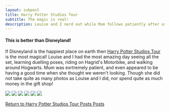 ```yaml
---
layout: subpost
title: Harry Potter Studios Tour
subtitle: The magic is real!
description: Louise and I nerd out while Mum follows patiently after us
---
```


<h4>This is better than Disneyland!</h4>

If Disneyland is the happiest place on earth then <a target="_blank" href="https://www.wbstudiotour.co.uk/home">Harry Potter Studios Tour</a> is the most magical!
Louise and I had the most amazing day seeing all the set, learning duelling poses, riding on Hagrid's Motorbike, and walking around Hogwarts. Mum was exrtremely patient, and even appeared to be having a good time when she thought we weren't looking. Though she did not take quite as many photos as Louise and I did, nor spend quite as much money in the gift shop!

<img src="https://adventuresofthetravellingtwins.com/Photos/2013-09-07-HarryPotter/IMG_4292.JPG" class="image1">
<img src="https://adventuresofthetravellingtwins.com/Photos/2013-09-07-HarryPotter/harrypotter2.jpg" class="image1">
<img src="https://adventuresofthetravellingtwins.com/Photos/2013-09-07-HarryPotter/IMG_4305.JPG" class="image1">
<img src="https://adventuresofthetravellingtwins.com/Photos/2013-09-07-HarryPotter/IMG_4114.JPG" class="image1">
<img src="https://adventuresofthetravellingtwins.com/Photos/2013-09-07-HarryPotter/IMG_4237.JPG" class="image1">
<img src="https://adventuresofthetravellingtwins.com/Photos/2013-09-07-HarryPotter/harrypotter1.jpg" class="image1">

<a href="https://adventuresofthetravellingtwins.com/2013/09/07/HarryPotter/">Return to Harry Potter Studios Tour Posts Posts</a>

